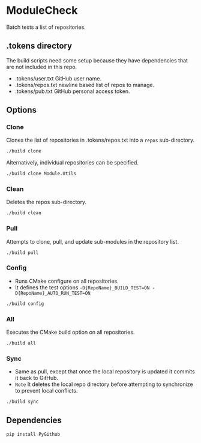 # ModuleCheck

Batch tests a list of repositories.  

## .tokens directory

The build scripts need some setup because they have dependencies that are not included in this repo.

- .tokens/user.txt   GitHub user name.
- .tokens/repos.txt  newline based list of repos to manage.
- .tokens/pub.txt    GitHub personal access token.

## Options

### Clone

Clones the list of repositories in .tokens/repos.txt into a `repos` sub-directory.

```sh
./build clone
```

Alternatively, individual repositories can be specified.

```sh
./build clone Module.Utils
```

### Clean

Deletes the repos sub-directory.

```sh
./build clean
```

### Pull

Attempts to clone, pull, and update sub-modules in the repository list.

```sh
./build pull
```

### Config

- Runs CMake configure on all repositories.
- It defines the test options `-D{RepoName}_BUILD_TEST=ON -D{RepoName}_AUTO_RUN_TEST=ON`

```sh
./build config
```

### All

Executes the CMake build option on all repositories.

```sh
./build all
```

### Sync

- Same as pull, except that once the local repository is updated it commits it back to GitHub.
- `Note` It deletes the local repo directory before attempting to synchronize to prevent local conflicts.  


```sh
./build sync
```

## Dependencies

```sh
pip install PyGithub
```
